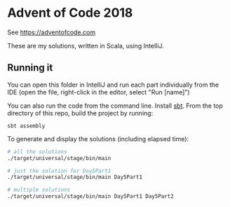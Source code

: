 
# Advent of Code 2018

See https://adventofcode.com

These are my solutions, written in Scala, using IntelliJ.

## Running it

You can open this folder in IntelliJ and run each part individually
from the IDE (open the file, right-click in the editor, select "Run
[name]")

You can also run the code from the command line. Install
[sbt](https://www.scala-sbt.org). From the top directory of this repo,
build the project by running:

```
sbt assembly
```

To generate and display the solutions (including elapsed time):

```sh
# all the solutions
./target/universal/stage/bin/main

# just the solution for Day5Part1
./target/universal/stage/bin/main Day5Part1

# multiple solutions
./target/universal/stage/bin/main Day5Part1 Day5Part2
```
